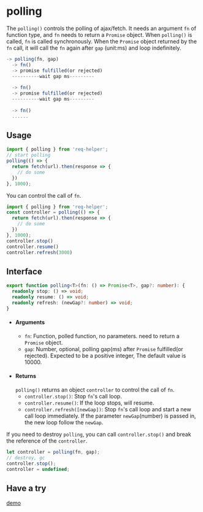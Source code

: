 # polling
The ```polling()``` controls the polling of ajax/fetch. It needs an argument `fn` of function type, and `fn` needs to return a `Promise` object. When `polling()` is called, `fn` is called synchronously. When the `Promise` object returned by the `fn` call, it will call the `fn` again after `gap` (unit:ms) and loop indefinitely.
```js
-> polling(fn, gap)
  -> fn() 
  -> promise fulfilled(or rejected)
  ----------wait gap ms---------
  
  -> fn()
  -> promise fulfilled(or rejected)
  ----------wait gap ms---------
  
  -> fn() 
  ......
```
## Usage
```js
import { polling } from 'req-helper';
// start polling
polling(() => {
  return fetch(url).then(response => {
    // do some
  })
}, 1000);
```
You can control the call of `fn`.
```js
import { polling } from 'req-helper';
const controller = polling(() => {
  return fetch(url).then(response => {
    // do some
  })
}, 1000);
controller.stop()
controller.resume()
controller.refresh(3000)
```

## Interface

```typescript
export function polling<T>(fn: () => Promise<T>, gap?: number): {
  readonly stop: () => void;
  readonly resume: () => void;
  readonly refresh: (newGap?: number) => void;
}
```
- #### Arguments
  - `fn`: Function, polled function, no parameters. need to return a `Promise` object.
  - `gap`: Number, optional, polling gap(ms) after `Promise` fulfilled(or rejected). Expected to be a positive integer, The default value is 10000.
- #### Returns
  `polling()` returns an object `controller` to control the call of `fn`.
  - `controller.stop()`: Stop `fn`'s call loop.
  - `controller.resume()`: If the loop stops, will resume.
  - `controller.refresh([newGap])`: Stop `fn`'s call loop and start a new call loop immediately. If the parameter `newGap`(number) is passed in, the new loop follow the `newGap`.

If you need to destroy `polling`, you can call `controller.stop()` and break the reference of the `controller`.
```js 
let controller = polling(fn, gap);
// destroy, gc
controller.stop();
controller = undefined;
```

## Have a try
[demo](./examples/polling.html)